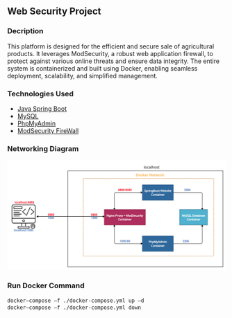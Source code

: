## Web Security Project
### Decription
This platform is designed for the efficient and secure sale of agricultural products. It leverages ModSecurity, a robust web application firewall, to protect against various online threats and ensure data integrity. The entire system is containerized and built using Docker, enabling seamless deployment, scalability, and simplified management.
### Technologies Used
* [Java Spring Boot](https://spring.io/projects/spring-boot)
* [MySQL](https://www.mysql.com/)
* [PhpMyAdmin](https://www.phpmyadmin.net/)
* [ModSecurity FireWall](https://modsecurity.org/)

### Networking Diagram
![Banner](https://github.com/0x1ceKing/MyWebstoreWithModSecurity/blob/main/mohinhketnoi.jpg "Banner Image")
### Run Docker Command
```
docker—compose —f ./docker-compose.yml up —d
docker—compose —f ./docker-compose.yml down
```
